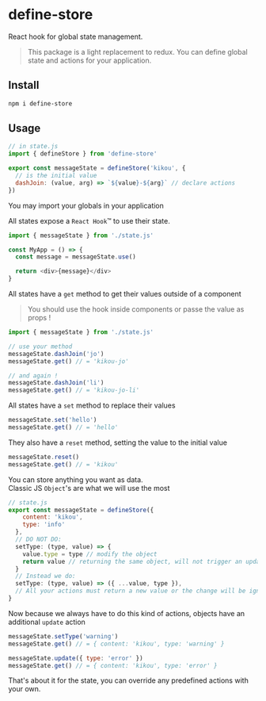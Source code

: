 # define-store

React hook for global state management.

> This package is a light replacement to redux.
> You can define global state and actions for your application.

## Install

```bash
npm i define-store
```

## Usage

```js
// in state.js
import { defineStore } from 'define-store'

export const messageState = defineStore('kikou', {
  // is the initial value
  dashJoin: (value, arg) => `${value}-${arg}` // declare actions
})
```

You may import your globals in your application

All states expose a `React Hook`™ to use their state.

```js
import { messageState } from './state.js'

const MyApp = () => {
  const message = messageState.use()

  return <div>{message}</div>
}
```

All states have a `get` method to get their values outside of a component

> You should use the hook inside components or passe the value as props !

```js
import { messageState } from './state.js'

// use your method
messageState.dashJoin('jo')
messageState.get() // = 'kikou-jo'

// and again !
messageState.dashJoin('li')
messageState.get() // = 'kikou-jo-li'
```

All states have a `set` method to replace their values

```js
messageState.set('hello')
messageState.get() // = 'hello'
```

They also have a `reset` method, setting the value to the initial value

```js
messageState.reset()
messageState.get() // = 'kikou'
```

You can store anything you want as data.  
Classic JS `Object`'s are what we will use the most

```js
// state.js
export const messageState = defineStore({
    content: 'kikou',
    type: 'info'
  },
  // DO NOT DO:
  setType: (type, value) => {
    value.type = type // modify the object
    return value // returning the same object, will not trigger an update.
  }
  // Instead we do:
  setType: (type, value) => ({ ...value, type }),
  // All your actions must return a new value or the change will be ignored.
}
```

Now because we always have to do this kind of actions, objects have an
additional `update` action

```js
messageState.setType('warning')
messageState.get() // = { content: 'kikou', type: 'warning' }

messageState.update({ type: 'error' })
messageState.get() // = { content: 'kikou', type: 'error' }
```

That's about it for the state, you can override any predefined
actions with your own.
